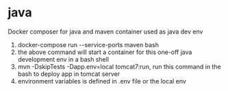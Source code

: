 # java
Docker composer for java and maven container used as java dev env

1. docker-compose run --service-ports maven bash
2. the above command will start a container for this one-off java development env in a bash shell
3. mvn -DskipTests -Dapp.env=local tomcat7:run, run this command in the bash to deploy app in tomcat server
4. environment variables is defined in .env file or the local env

